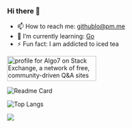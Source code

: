 ### Hi there 👋
- 📫 How to reach me: githublo@pm.me
- 🌱 I’m currently learning: [Go](https://golang.org/)
- ⚡ Fun fact: I am addicted to iced tea

<a href="https://stackoverflow.com/users/9662626/algo7"><img src="https://stackexchange.com/users/flair/12257466.png?theme=dark" width="208" height="58" alt="profile for Algo7 on Stack Exchange, a network of free, community-driven Q&amp;A sites" title="profile for Algo7 on Stack Exchange, a network of free, community-driven Q&amp;A sites"></a>

![Readme Card](https://github-readme-stats.vercel.app/api?username=algo7&show_icons=true&theme=radical)


![Top Langs](https://github-readme-stats.vercel.app/api/top-langs/?username=algo7&theme=radical)

<a href="https://mynickname.com/id1670003"><img src="https://mynickname.com/img.php?id=1670003&sert=1"></a>

<!--
**algo7/algo7** is a ✨ _special_ ✨ repository because its `README.md` (this file) appears on your GitHub profile.

Here are some ideas to get you started:


- 🌱 I’m currently learning ...
- 👯 I’m looking to collaborate on ...
- 🤔 I’m looking for help with ...
- 💬 Ask me about ...
- 😄 Pronouns: ...
- ⚡ Fun fact: ...
-->
